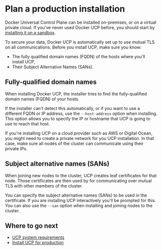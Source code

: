 <!--[metadata]>
+++
aliases = ["/ucp/plan-production-install/"]
title = "Plan a production installation"
description = "Learn about the Docker Universal Control Plane architecture, and the requirements to install it on production."
keywords = ["docker, ucp, install, checklist"]
[menu.main]
parent="mn_ucp_installation"
weight=10
+++
<![end-metadata]-->

# Plan a production installation

Docker Universal Control Plane can be installed on-premises, or
on a virtual private cloud. If you've never used Docker UCP before,
you should start by [installing it on a sandbox](../install-sandbox.md).

To secure your data, Docker UCP is automatically set up to use mutual TLS on
all communications. Before you install UCP, make sure you know:

* The fully qualified domain names (FQDN) of the hosts where you'll install UCP,
* Their Subject Alternative Names (SANs).

## Fully-qualified domain names

When installing Docker UCP, the installer tries to find the fully-qualified
domain names (FQDN) of your hosts.

If the installer can't detect this automatically, or if you want to use a
different FQDN or IP address,  use the `--host-address` option when installing.
This option allows you to specify the IP or hostname that UCP is going to use
to reach that host.

If you're installing UCP on a cloud provider such as AWS or Digital Ocean,
you might need to create a private network for you UCP installation. In that
case, make sure all nodes of the cluster can communicate using their private
IPs.


## Subject alternative names (SANs)

When joining new nodes to the cluster, UCP creates leaf certificates for that
node. Those certificates are then used by for communicating over mutual TLS
with other members of the cluster.

You can specify the subject alternative names (SANs) to be used in the
certificate. If you are installing UCP interactively you'll be prompted for
this. You can also use the `--san` option when installing and joining nodes
to the cluster.


## Where to go next

* [UCP system requirements](system-requirements.md)
* [Install UCP for production](install-production.md)
